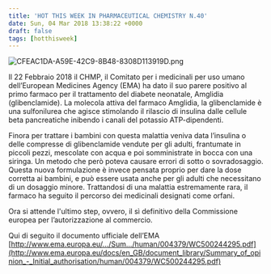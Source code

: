 ```yaml
---
title: 'HOT THIS WEEK IN PHARMACEUTICAL CHEMISTRY N.40'
date: Sun, 04 Mar 2018 13:38:22 +0000
draft: false
tags: [hotthisweek]
---
```


![CFEAC1DA-A59E-42C9-8B48-8308D113919D.png](/img/hot-this-week-in-pharmaceutical-chemistry-n-40.md/cfeac1da-a59e-42c9-8b48-8308d113919d.png?w=802)

Il 22 Febbraio 2018 il CHMP, il Comitato per i medicinali per uso umano dell’European Medicines Agency (EMA) ha dato il suo parere positivo al primo farmaco per il trattamento del diabete neonatale, Amglidia (glibenclamide). La molecola attiva del farmaco Amglidia, la glibenclamide è una sulfonilurea che agisce stimolando il rilascio di insulina dalle cellule beta pancreatiche inibendo i canali del potassio ATP-dipendenti.

Finora per trattare i bambini con questa malattia veniva data l’insulina o delle compresse di glibenclamide vendute per gli adulti, frantumate in piccoli pezzi, mescolate con acqua e poi somministrate in bocca con una siringa. Un metodo che però poteva causare errori di sotto o sovradosaggio. Questa nuova formulazione è invece pensata proprio per dare la dose corretta ai bambini, e può essere usata anche per gli adulti che necessitano di un dosaggio minore. Trattandosi di una malattia estremamente rara, il farmaco ha seguito il percorso dei medicinali designati come orfani.

Ora si attende l'ultimo step, ovvero, il sì definitivo della Commissione europea per l’autorizzazione al commercio.

Qui di seguito il documento ufficiale dell’EMA [http://www.ema.europa.eu/…/Sum…/human/004379/WC500244295.pdf](http://www.ema.europa.eu/docs/en_GB/document_library/Summary_of_opinion_-_Initial_authorisation/human/004379/WC500244295.pdf)